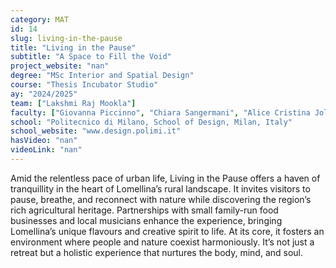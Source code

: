 ```yaml
---
category: MAT
id: 14
slug: living-in-the-pause
title: "Living in the Pause"
subtitle: "A Space to Fill the Void"
project_website: "nan"
degree: "MSc Interior and Spatial Design"
course: "Thesis Incubator Studio"
ay: "2024/2025"
team: ["Lakshmi Raj Mookla"]
faculty: ["Giovanna Piccinno", "Chiara Sangermani", "Alice Cristina Jola Zingales"]
school: "Politecnico di Milano, School of Design, Milan, Italy"
school_website: "www.design.polimi.it"
hasVideo: "nan"
videoLink: "nan"
---
```


Amid the relentless pace of urban life, Living in the Pause offers a haven of tranquillity in the heart of Lomellina’s rural landscape. It invites visitors to pause, breathe, and reconnect with nature while discovering the region’s rich agricultural heritage. Partnerships with small family-run food businesses and local musicians enhance the experience, bringing Lomellina’s unique flavours and creative spirit to life. At its core, it fosters an environment where people and nature coexist harmoniously. It’s not just a retreat but a holistic experience that nurtures the body, mind, and soul.
